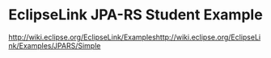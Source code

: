 EclipseLink JPA-RS Student Example
==================================

http://wiki.eclipse.org/EclipseLink/Exampleshttp://wiki.eclipse.org/EclipseLink/Examples/JPARS/Simple


